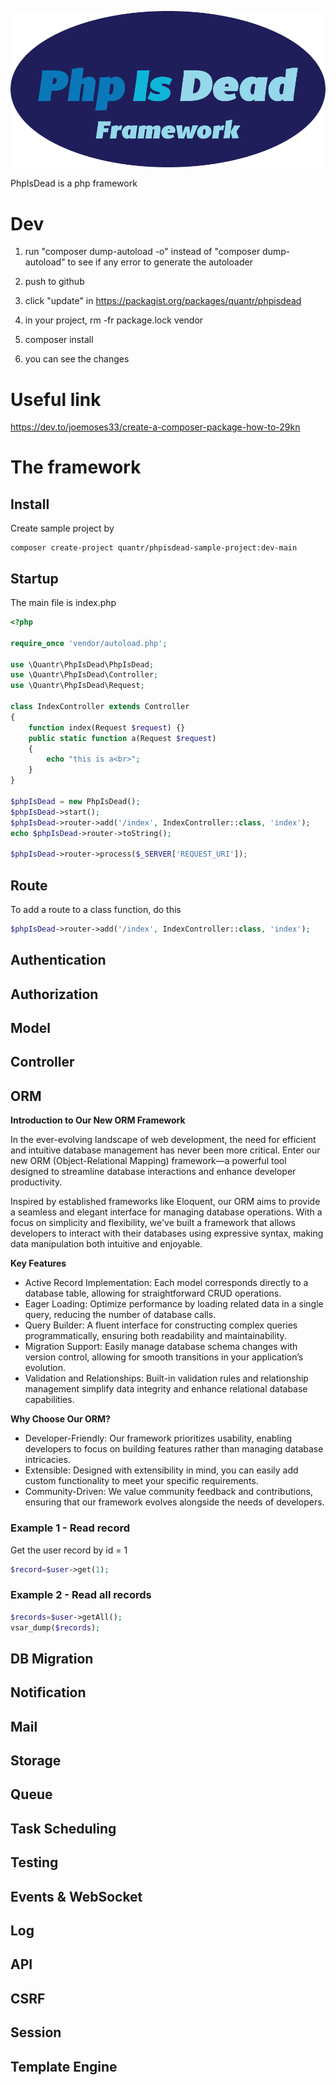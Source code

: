 ![](img/phpisdead.png)

PhpIsDead is a php framework

# Dev

1. run "composer dump-autoload -o" instead of "composer dump-autoload" to see if any error to generate the autoloader

2. push to github

3. click "update" in https://packagist.org/packages/quantr/phpisdead

4. in your project, rm -fr package.lock vendor

5. composer install

6. you can see the changes


# Useful link

https://dev.to/joemoses33/create-a-composer-package-how-to-29kn

# The framework

## Install

Create sample project by 

```
composer create-project quantr/phpisdead-sample-project:dev-main
```

## Startup

The main file is index.php

```php
<?php

require_once 'vendor/autoload.php';

use \Quantr\PhpIsDead\PhpIsDead;
use \Quantr\PhpIsDead\Controller;
use \Quantr\PhpIsDead\Request;

class IndexController extends Controller
{
	function index(Request $request) {}
	public static function a(Request $request)
	{
		echo "this is a<br>";
	}
}

$phpIsDead = new PhpIsDead();
$phpIsDead->start();
$phpIsDead->router->add('/index', IndexController::class, 'index');
echo $phpIsDead->router->toString();

$phpIsDead->router->process($_SERVER['REQUEST_URI']);
```

## Route

To add a route to a class function, do this

```php
$phpIsDead->router->add('/index', IndexController::class, 'index');
```


## Authentication

## Authorization

## Model

## Controller

## ORM

**Introduction to Our New ORM Framework**

In the ever-evolving landscape of web development, the need for efficient and intuitive database management has never been more critical. Enter our new ORM (Object-Relational Mapping) framework—a powerful tool designed to streamline database interactions and enhance developer productivity.

Inspired by established frameworks like Eloquent, our ORM aims to provide a seamless and elegant interface for managing database operations. With a focus on simplicity and flexibility, we've built a framework that allows developers to interact with their databases using expressive syntax, making data manipulation both intuitive and enjoyable.

**Key Features**
- Active Record Implementation: Each model corresponds directly to a database table, allowing for straightforward CRUD operations.
- Eager Loading: Optimize performance by loading related data in a single query, reducing the number of database calls.
- Query Builder: A fluent interface for constructing complex queries programmatically, ensuring both readability and maintainability.
- Migration Support: Easily manage database schema changes with version control, allowing for smooth transitions in your application’s evolution.
- Validation and Relationships: Built-in validation rules and relationship management simplify data integrity and enhance relational database capabilities.

**Why Choose Our ORM?**

- Developer-Friendly: Our framework prioritizes usability, enabling developers to focus on building features rather than managing database intricacies.
- Extensible: Designed with extensibility in mind, you can easily add custom functionality to meet your specific requirements.
- Community-Driven: We value community feedback and contributions, ensuring that our framework evolves alongside the needs of developers.

### Example 1 - Read record

Get the user record by id = 1

```php
$record=$user->get(1);
```

### Example 2 - Read all records

```php
$records=$user->getAll();
vsar_dump($records);
```

## DB Migration

## Notification

## Mail

## Storage

## Queue

## Task Scheduling

## Testing

## Events & WebSocket

## Log

## API

## CSRF

## Session

## Template Engine
